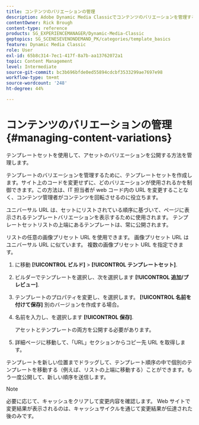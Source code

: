 ```yaml
---
title: コンテンツのバリエーションの管理
description: Adobe Dynamic Media Classicでコンテンツのバリエーションを管理する方法を説明します。
contentOwner: Rick Brough
content-type: reference
products: SG_EXPERIENCEMANAGER/Dynamic-Media-Classic
geptopics: SG_SCENESEVENONDEMAND_PK/categories/template_basics
feature: Dynamic Media Classic
role: User
exl-id: 65b8c314-7ec1-417f-8a7b-aa13762072a1
topic: Content Management
level: Intermediate
source-git-commit: bc3b696bfde0ed55894cdcbf3533299ae7697e98
workflow-type: tm+mt
source-wordcount: '248'
ht-degree: 44%

---
```


# コンテンツのバリエーションの管理{#managing-content-variations}

テンプレートセットを使用して、アセットのバリエーションを公開する方法を管理します。

テンプレートのバリエーションを管理するために、テンプレートセットを作成します。サイト上のコードを変更せずに、どのバリエーションが使用されるかを制御できます。この方法は、IT 担当者が web コード内の URL を変更することなく、コンテンツ管理者がコンテンツを回転させるのに役立ちます。

ユニバーサル URL は、セットにリストされている順序に基づいて、ページに表示されるテンプレートバリエーションを表示するために使用されます。 テンプレートセットリストの上端にあるテンプレートは、常に公開されます。

リストの任意の画像プリセット URL を使用できます。 画像プリセット URL はユニバーサル URL に似ています。 複数の画像プリセット URL を指定できます。

1. に移動 **[!UICONTROL ビルド]** > **[!UICONTROL テンプレートセット]**.
1. ビルダーでテンプレートを選択し、次を選択します **[!UICONTROL 追加/プレビュー]**.
1. テンプレートのプロパティを変更し、を選択します。 **[!UICONTROL 名前を付けて保存]** 別のバージョンを作成する場合。
1. 名前を入力し、を選択します **[!UICONTROL 保存]**.

   アセットとテンプレートの両方を公開する必要があります。

1. 詳細ページに移動して、「URL」セクションからコピー先 URL を取得します。

テンプレートを新しい位置までドラッグして、テンプレート順序の中で個別のテンプレートを移動する（例えば、リストの上端に移動する）ことができます。もう一度公開して、新しい順序を送信します。

>[!NOTE]
>
>必要に応じて、キャッシュをクリアして変更内容を確認します。 Web サイトで変更結果が表示されるのは、キャッシュサイクルを通じて変更結果が伝達された後のみです。
